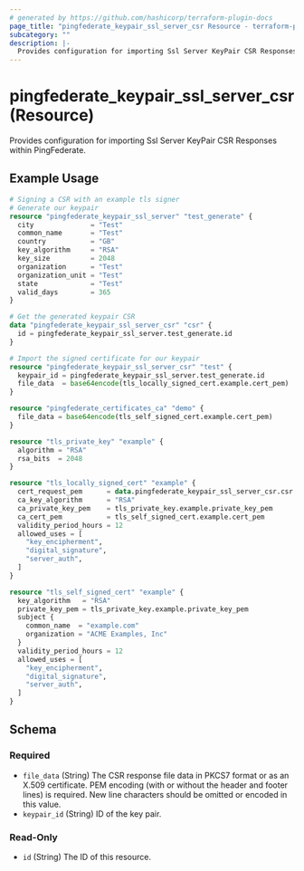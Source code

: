 ```yaml
---
# generated by https://github.com/hashicorp/terraform-plugin-docs
page_title: "pingfederate_keypair_ssl_server_csr Resource - terraform-provider-pingfederate"
subcategory: ""
description: |-
  Provides configuration for importing Ssl Server KeyPair CSR Responses within PingFederate.
---
```


# pingfederate_keypair_ssl_server_csr (Resource)

Provides configuration for importing Ssl Server KeyPair CSR Responses within PingFederate.

## Example Usage

```terraform
# Signing a CSR with an example tls signer
# Generate our keypair
resource "pingfederate_keypair_ssl_server" "test_generate" {
  city              = "Test"
  common_name       = "Test"
  country           = "GB"
  key_algorithm     = "RSA"
  key_size          = 2048
  organization      = "Test"
  organization_unit = "Test"
  state             = "Test"
  valid_days        = 365
}

# Get the generated keypair CSR
data "pingfederate_keypair_ssl_server_csr" "csr" {
  id = pingfederate_keypair_ssl_server.test_generate.id
}

# Import the signed certificate for our keypair
resource "pingfederate_keypair_ssl_server_csr" "test" {
  keypair_id = pingfederate_keypair_ssl_server.test_generate.id
  file_data  = base64encode(tls_locally_signed_cert.example.cert_pem)
}

resource "pingfederate_certificates_ca" "demo" {
  file_data = base64encode(tls_self_signed_cert.example.cert_pem)
}

resource "tls_private_key" "example" {
  algorithm = "RSA"
  rsa_bits  = 2048
}

resource "tls_locally_signed_cert" "example" {
  cert_request_pem      = data.pingfederate_keypair_ssl_server_csr.csr.cert_request_pem
  ca_key_algorithm      = "RSA"
  ca_private_key_pem    = tls_private_key.example.private_key_pem
  ca_cert_pem           = tls_self_signed_cert.example.cert_pem
  validity_period_hours = 12
  allowed_uses = [
    "key_encipherment",
    "digital_signature",
    "server_auth",
  ]
}

resource "tls_self_signed_cert" "example" {
  key_algorithm   = "RSA"
  private_key_pem = tls_private_key.example.private_key_pem
  subject {
    common_name  = "example.com"
    organization = "ACME Examples, Inc"
  }
  validity_period_hours = 12
  allowed_uses = [
    "key_encipherment",
    "digital_signature",
    "server_auth",
  ]
}
```

<!-- schema generated by tfplugindocs -->
## Schema

### Required

- `file_data` (String) The CSR response file data in PKCS7 format or as an X.509 certificate. PEM encoding (with or without the header and footer lines) is required. New line characters should be omitted or encoded in this value.
- `keypair_id` (String) ID of the key pair.

### Read-Only

- `id` (String) The ID of this resource.
